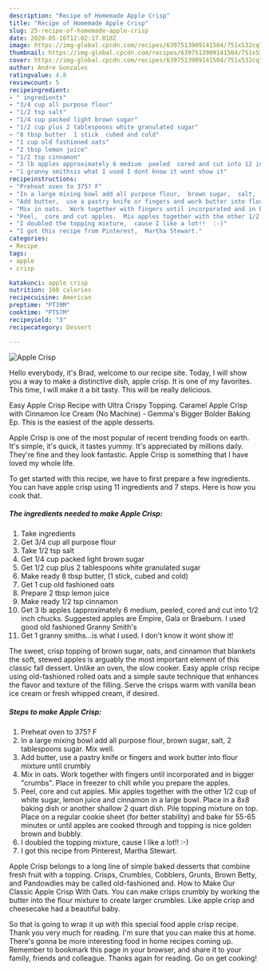 ```yaml
---
description: "Recipe of Homemade Apple Crisp"
title: "Recipe of Homemade Apple Crisp"
slug: 25-recipe-of-homemade-apple-crisp
date: 2020-05-16T12:02:17.018Z
image: https://img-global.cpcdn.com/recipes/6397513909141504/751x532cq70/apple-crisp-recipe-main-photo.jpg
thumbnail: https://img-global.cpcdn.com/recipes/6397513909141504/751x532cq70/apple-crisp-recipe-main-photo.jpg
cover: https://img-global.cpcdn.com/recipes/6397513909141504/751x532cq70/apple-crisp-recipe-main-photo.jpg
author: Andre Gonzales
ratingvalue: 4.8
reviewcount: 5
recipeingredient:
- " ingredients"
- "3/4 cup all purpose flour"
- "1/2 tsp salt"
- "1/4 cup packed light brown sugar"
- "1/2 cup plus 2 tablespoons white granulated sugar"
- "8 tbsp butter  1 stick  cubed and cold"
- "1 cup old fashioned oats"
- "2 tbsp lemon juice"
- "1/2 tsp cinnamon"
- "3 lb apples approximately 6 medium  peeled  cored and cut into 12 inch chucks Suggested apples are Empire  Gala or Braeburn  I used good old fashioned Granny Smiths"
- "1 granny smithsis what I used I dont know it wont show it"
recipeinstructions:
- "Preheat oven to 375? F"
- "In a large mixing bowl add all purpose flour,  brown sugar,  salt,  2 tablespoons sugar. Mix well."
- "Add butter,  use a pastry knife or fingers and work butter into flour mixture until crumbly"
- "Mix in oats.  Work together with fingers until incorporated and in bigger &#34;crumbs&#34;.  Place in freezer to chill while you prepare the apples."
- "Peel,  core and cut apples.  Mix apples together with the other 1/2 cup of white sugar,  lemon juice and cinnamon in a large bowl.  Place in a 8x8 baking dish or another shallow 2 quart dish.  Pile topping mixture on top. Place on a regular cookie sheet (for better stability) and bake for 55-65 minutes or until apples are cooked through and topping is nice golden brown and bubbly."
- "I doubled the topping mixture,  cause I like a lot!!  :-)"
- "I got this recipe from Pinterest,  Martha Stewart."
categories:
- Recipe
tags:
- apple
- crisp

katakunci: apple crisp 
nutrition: 168 calories
recipecuisine: American
preptime: "PT39M"
cooktime: "PT57M"
recipeyield: "3"
recipecategory: Dessert

---
```



![Apple Crisp](https://img-global.cpcdn.com/recipes/6397513909141504/751x532cq70/apple-crisp-recipe-main-photo.jpg)

Hello everybody, it's Brad, welcome to our recipe site. Today, I will show you a way to make a distinctive dish, apple crisp. It is one of my favorites. This time, I will make it a bit tasty. This will be really delicious.

Easy Apple Crisp Recipe with Ultra Crispy Topping. Caramel Apple Crisp with Cinnamon Ice Cream (No Machine) - Gemma&#39;s Bigger Bolder Baking Ep. This is the easiest of the apple desserts.

Apple Crisp is one of the most popular of recent trending foods on earth. It's simple, it's quick, it tastes yummy. It's appreciated by millions daily. They're fine and they look fantastic. Apple Crisp is something that I have loved my whole life.


To get started with this recipe, we have to first prepare a few ingredients. You can have apple crisp using 11 ingredients and 7 steps. Here is how you cook that.

##### The ingredients needed to make Apple Crisp:

1. Take  ingredients
1. Get 3/4 cup all purpose flour
1. Take 1/2 tsp salt
1. Get 1/4 cup packed light brown sugar
1. Get 1/2 cup plus 2 tablespoons white granulated sugar
1. Make ready 8 tbsp butter,  (1 stick,  cubed and cold)
1. Get 1 cup old fashioned oats
1. Prepare 2 tbsp lemon juice
1. Make ready 1/2 tsp cinnamon
1. Get 3 lb apples (approximately 6 medium,  peeled,  cored and cut into 1/2 inch chucks. Suggested apples are Empire,  Gala or Braeburn.  I used good old fashioned Granny Smith&#39;s
1. Get 1 granny smiths...is what I used. I don&#39;t know it wont show it!


The sweet, crisp topping of brown sugar, oats, and cinnamon that blankets the soft, stewed apples is arguably the most important element of this classic fall dessert. Unlike an oven, the slow cooker. Easy apple crisp recipe using old-fashioned rolled oats and a simple saute technique that enhances the flavor and texture of the filling. Serve the crisps warm with vanilla bean ice cream or fresh whipped cream, if desired. 

##### Steps to make Apple Crisp:

1. Preheat oven to 375? F
1. In a large mixing bowl add all purpose flour,  brown sugar,  salt,  2 tablespoons sugar. Mix well.
1. Add butter,  use a pastry knife or fingers and work butter into flour mixture until crumbly
1. Mix in oats.  Work together with fingers until incorporated and in bigger &#34;crumbs&#34;.  Place in freezer to chill while you prepare the apples.
1. Peel,  core and cut apples.  Mix apples together with the other 1/2 cup of white sugar,  lemon juice and cinnamon in a large bowl.  Place in a 8x8 baking dish or another shallow 2 quart dish.  Pile topping mixture on top. Place on a regular cookie sheet (for better stability) and bake for 55-65 minutes or until apples are cooked through and topping is nice golden brown and bubbly.
1. I doubled the topping mixture,  cause I like a lot!!  :-)
1. I got this recipe from Pinterest,  Martha Stewart.


Apple Crisp belongs to a long line of simple baked desserts that combine fresh fruit with a topping. Crisps, Crumbles, Cobblers, Grunts, Brown Betty, and Pandowdies may be called old-fashioned and. How to Make Our Classic Apple Crisp With Oats. You can make crisps crumbly by working the butter into the flour mixture to create larger crumbles. Like apple crisp and cheesecake had a beautiful baby. 

So that is going to wrap it up with this special food apple crisp recipe. Thank you very much for reading. I'm sure that you can make this at home. There's gonna be more interesting food in home recipes coming up. Remember to bookmark this page in your browser, and share it to your family, friends and colleague. Thanks again for reading. Go on get cooking!
